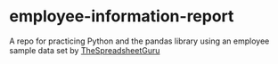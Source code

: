 # employee-information-report
A repo for practicing Python and the pandas library using an employee sample data set by [TheSpreadsheetGuru](https://www.thespreadsheetguru.com/blog/sample-data)
